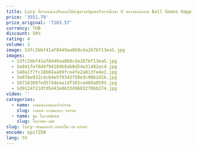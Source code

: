 ```yaml
---
title: Lucy ที่กําหนดเองปักดอกไม้ผ้าชุดราตรีชุดสําเร็จการศึกษา V คองานแต่งงาน Ball Gowns Happy Sharon ชุด
price: '3551.79'
price_original: '7103.57'
currency: THB
discount: 50%
rating: 4
volume: 1
image: S3fc2bbf41af8449aa8b0cda267bf13eaS.jpg
images:
  - S3fc2bbf41af8449aa8b0cda267bf13eaS.jpg
  - Se841fef6d4f94184b8ab8d54e31482acd.jpg
  - S40a1f7fc18b04aa89fce4fe2a013fe4eI.jpg
  - Se87be932cdc64e5f9343f50e3c90b2d1k.jpg
  - S07163097ed574deaa1df165ce489a059V.jpg
  - Sd9124f21dfd5443e8633d96832f9bb274.jpg
video: ''
categories:
  - name: งานแต่งงานและกิจกรรม
    slug: งานแต-งงานและก-จกรรม
  - name: ชุด โอกาสพิเศษ
    slug: โอกาสพ-เศษ
slug: lucy-าหนดเองป-กดอกไม-าช-ดราตร
encode: opz7Z5W
lang: th
---
```

  